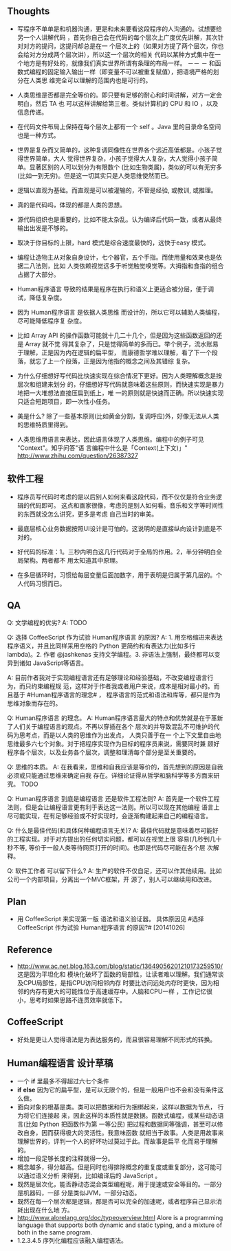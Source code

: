 Thoughts
----------------------------------
* 写程序不单单是和机器沟通，更是和未来要看这段程序的人沟通的。试想要给另一个人讲解代码
   ，首先你自己会在代码的每个层次上广度优先讲解，其次针对对方的提问，这提问却总是在一
  个层次上的（如果对方提了两个层次，你也会给对方分成两个层次讲），所以这一个层次的相关
  代码以某种方式集中在一个地方是有好处的，就像我们真实世界所谓有条理的布局一样。   －－
  － 和函数式编程的固定输入输出一样（即变量不可以被重复赋值），把语境严格的划分在人类思
  维完全可以理解的范围内也是可行的。

* 人类思维是否都是完全等价的。即只要有足够的耐心和时间讲解，对方一定会明白，然后 TA 也
  可以这样讲解给第三者。类似计算机的 CPU 和 IO ，以及信息传递。

* 在代码文件布局上保持在每个层次上都有一个 self 。Java 里的目录命名空间也是一种方式。

* 世界是复杂而又简单的，这种复调同像性在世界各个远近高低都是。小孩子觉得世界简单，大人
  觉得世界复杂，小孩子觉得大人复杂，大人觉得小孩子简单。显著区别的人可以划分为有限数个
  (比如生物类属)，类似的可以有无穷多(比如一到无穷)。但是这一切其实只是人类思维使然而已。

* 逻辑以直观为基础。而直观是可以被灌输的，不管是经验, 或教训, 或推理。

* 真的是代码吗，体现的都是人类的思想。

* 源代码组织也是重要的，比如不能太杂乱。认为编译后代码一致，或者从最终输出出发是不够的。

* 取决于你目标的上限，hard 模式是综合速度最快的，远快于easy 模式。

* 编程让造物主从对象自身设计，七个器官，五个手指。而使用量和效果也是依据二八法则，比如
  人类依赖视觉远多于听觉触觉嗅觉等。大拇指和食指的组合占据了大部分。

* Human程序语言 导致的结果是程序在执行和语义上更适合被分层，便于调试，降低复杂度。

* 因为 Human程序语言 是依据人类思维 而设计的，所以它可以辅助人类编程，尽可能降低程序复
  杂度。

* 比如 Array API 的操作函数可能就十几二十几个，但是因为这些函数返回的还是 Array 就不觉
  得其复杂了，只是觉得简单的多而已。举个例子，流水账易于理解，正是因为内在逻辑的扁平型，
  而康德哲学难以理解，看了下一个段落，就忘了上一个段落，正是因为他指的概念之间及其错综
  复杂。

* 为什么仔细想好写代码比快速实现在综合情况下更好。因为人类理解概念是按层次和组建来划分
  的，仔细想好写代码就意味着这些原则，而快速实现是暴力地把一大堆想法直接压扁到纸上，唯
  一的原则就是快速而正确。所以快速实现只适合短跑项目，即一次性小任务。

* 美是什么? 除了一些基本原则(比如黄金分割，复调呼应)外，好像无法从人类的思维特质里得到。

* 人类思维用语言来表达，因此语言体现了人类思维。编程中的例子可见 "Context"。知乎问答"语
  言编程中什么是「Context(上下文)」" http://www.zhihu.com/question/26387327


软件工程
----------------------------------
* 程序员写代码时考虑的是以后别人如何来看这段代码，而不仅仅是符合业务逻辑的代码即可。
  这点和画家很像，考虑的是别人如何看。音乐和文字等时间性的东西就没怎么讲究，更多是考虑
  自己当时的审美。

* 最底层核心业务数据按照UI设计是可怕的。这说明的是直接纵向设计到底是不对的。

* 好代码的标准：1。三秒内明白这几行代码对于全局的作用。2，半分钟明白全局架构。两者都不
  用太知道其中原理。

* 在多层循环时，习惯给每层变量后面加数字，用于表明是归属于第几层的。个人代码习惯而已。


QA
----------------------------------
Q: 文学编程的优劣?
A: TODO

Q: 选择 CoffeeScript 作为试验 Human程序语言 的原因?
A: 1. 用空格缩进来表达程序语义，并且比同样采用空格的 Python 更简约和有表达力(比如多行
   lambda)。2. 作者 @jashkenas 支持文学编程。3. 非语法上强制，最终都可以变异到诸如
   JavaScript等语言。

A: 目前作者我对于实现编程语言还有足够理论和经验基础，不改变编程语言行为，而只约束编程规
   范，这样对于作者我或者用户来说，成本是相对最小的。而且基于 #Human程序语言的理念# ，
   程序语言的范式和语法和库等，都只是作为思维对象而存在的。

Q: Human程序语言 的理念。
A: Human程序语言最大的特点和优势就是在于革新了人们关于编程语言的观点。不再以穿插在各个
   层次的并导致混乱不可维护的代码为思考点，而是以人类的思维作为出发点， 人类只善于在一
   个上下文里自由地思维最多六七个对象。对于把程序实现作为目标的程序员来说，需要同时兼
   顾好程序各个层次，以及业务各个层次，调整和理清每个部分是至关重要的。

Q: 思维的本质。
A: 在我看来，思维和自我应该是等价的，首先想到的原因是自我必须或只能通过思维来确定自我
   存在。详细论证得从哲学和脑科学等多方面来研究。 TODO

Q: Human程序语言 到底是编程语言 还是软件工程法则?
A: 首先是一个软件工程法则，但是会让编程语言更有利于表达这一法则。所以可以现在其他编程
   语言上尽可能实现，在有足够经验或不好实现时，会逐渐构建起来自己的编程语言。

Q: 什么是最佳代码(和具体何种编程语言无关)?
A: 最佳代码就是意味着尽可能好的工程实现。对于对方提出的任何切实问题，都可以在视觉上很
   容易(几秒到几十秒不等, 等价于一般人类等待网页打开的时间)。也即是代码尽可能在各个层
   次解释。

Q: 软件工作者 可以留下什么?
A: 生产的软件不仅自足，还可以作其他续用。比如公司一个内部项目，分离出一个MVC框架，开
   源了，别人可以继续用和改进。

Plan
----------------------------------
* 用 CoffeeScript 来实现第一版 语法和语义验证器。 具体原因见 #选择 CoffeeScript 作为试验
  Human程序语言 的原因?# [20141026]

Reference
----------------------------------
* http://www.ac.net.blog.163.com/blog/static/13649056201210173259510/ 这是因为平坦化和
  模块化破坏了函数的局部性，让读者难以理解。我们通常谈及CPU局部性，是指CPU访问相邻内存
  时要比访问远处内存时更快，因为相邻的内存有更大的可能性位于高速缓存中。人脑和CPU一样
  ，工作记忆很小，思考时如果思路不连贯效率就低下。


CoffeeScript
----------------------------------
* 好处是更让人觉得语法是为表达服务的，而且很容易理解不同形式的转换。


Human编程语言 设计草稿
----------------------------------
* 一个 **if** 里最多不得超过六七个条件
* **if** **else** 因为它的扁平型，是可以无限个的，但是一般用户也不会和没有条件这么做。
* 面向对象的根基是类。类可以把数据和行为捆绑起来，这样以数据为节点， 行为将它们连接起
  来，因此这样的本质性就是数据。函数式编程，或某些动态语言(比如 Python 把函数作为第
  一等公民) 把过程和数据同等强调，甚至可以修改自身，因而获得极大的灵活性。我意味函数
  就相当于故事。人类是用故事来理解世界的，评判一个人的好坏功过莫过于此。而故事是扁平
  化而易于理解的。
* 增加一段足够长度的注释就得一分。
* 概念越多，得分越高。但是同时也得排除概念的重复度或重复部分，这可能可以通过语义分析
  来得到，比如编译后的 JavaScript 。
* 既然是层次化，能否静动态混合类型编程呢，用于提速或安全等目的。一部分是机器码，一部
  分是类似JVM，一部分动态。
* 既然在每一个层次都是逻辑，那是否可以完全的加速呢，或者程序自己显示消耗出现在什么地
  方。
* http://www.alorelang.org/doc/typeoverview.html Alore is a programming language
  that supports both dynamic and static typing, and a mixture of both in the same
  program.
* 1.2.3.4.5 序列化编程应该融入编程语法。

